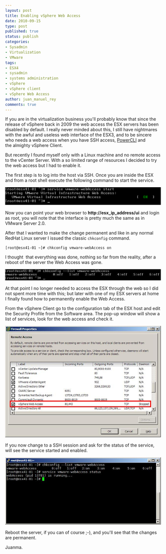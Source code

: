 ```yaml
---
layout: post
title: Enabling vSphere Web Access
date: 2010-09-15
type: post
published: true
status: publish
categories:
- Sysadmin
- Virtualization
- VMware
tags:
- ESX4
- sysadmin
- systems administration
- vSphere
- vSphere client
- vSphere Web Access
author: juan_manuel_rey
comments: true
---
```


If you are in the virtualization business you'll probably know that since the release of vSphere back in 2009 the web access the ESX servers has been disabled by default. I really never minded about this, I still have nightmares with the awful and useless web interface of the ESX3, and to be sincere who needs a web access when you have SSH access, [PowerCLI](http://communities.vmware.com/community/vmtn/vsphere/automationtools/powercli?ie=UTF-8&q=powercli) and the almighty vSphere Client.

But recently I found myself only with a Linux machine and no remote access to the vCenter Server. With a so limited range of resources I decided to try the web access but I had to enable it.

The first step is to log into the host via SSH. Once you are inside the ESX and from a root shell execute the following command to start the service.

[![](/images/vsphere-web-service1.png "vSphere-web-service")]({{site.url}}/images/vsphere-web-service1.png)

Now you can point your web browser to **http://esx_ip_address/ui** and login as root, you will note that the interface is pretty much the same as in VMware Server 2.0.

After that I wanted to make the change permanent and like in any normal RedHat Linux server I issued the classic `chkconfig` command.

```
[root@esx41-01 ~]# chkconfig vmware-webAccess on
```

I thought  that everything was done, nothing so far from the reality, after a reboot of the server the Web Access was gone.

[![](/images/vsphere-web-service_21.jpg "vSphere-web-service_2")]({{site.url}}/images/vsphere-web-service_21.jpg)

At that point I no longer needed to access the ESX through the web so I did not spent more time with this; but later with one of my ESX servers at home I finally found how to permanently enable the Web Access.

From the vSphere Client go to the configuration tab of the ESX host and edit the Security Profile from the Software area. The pop-up window will show a list of services, look for the web access and check it.

[![](/images/webaccess-vsphereclient1.jpg "WebAccess-vSphereClient")]({{site.url}}/images/webaccess-vsphereclient1.jpg)

If you now change to a SSH session and ask for the status of the service, will see the service started and enabled.

[![](/images/webaccess-ssh.jpg "WebAccess-SSH")]({{site.url}}/images/webaccess-ssh.jpg)

Reboot the server, if you can of course ;-), and you'll see that the changes are permanent.

Juanma.
